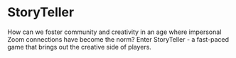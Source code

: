 # StoryTeller
How can we foster community and creativity in an age where impersonal Zoom connections have become the norm? Enter StoryTeller - a fast-paced game that brings out the creative side of players.
